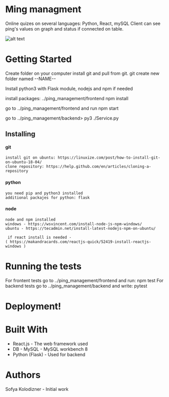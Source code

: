 # Ming managment 
Online quizes on several languages: Python, React, mySQL
Client can see ping's values on graph and  status if connected on table. 

![alt text](./images/hourIm.jpg)

 

# Getting Started
Create folder on your computer install git and pull from git.
git create new folder named --NAME--

Install python3 with Flask module, nodejs  and npm if needed

install packages: ../ping_management/frontend npm install

go to ../ping_management/frontend
and run npm start

go to ../ping_management/backend>
py3 ./Service.py

  
## Installing
#### git
```
install git on ubuntu: https://linuxize.com/post/how-to-install-git-on-ubuntu-18-04/
clone repository: https://help.github.com/en/articles/cloning-a-repository
```

#### python 
```
you need pip and python3 installed
additional packajes for python: flask
```

#### node
```
node and npm installed
windows - https://wsvincent.com/install-node-js-npm-windows/
ubuntu - https://tecadmin.net/install-latest-nodejs-npm-on-ubuntu/
 
 if react install is needed -
( https://makandracards.com/reactjs-quick/52419-install-reactjs-windows )
```

# Running the tests
For frontent tests go to
../ping_management/frontend 
and run: npm test
For backend tests go to 
../ping_management/backend
and write: pytest

# Deployment!
 
# Built With
- React.js - The web framework used
- DB - MySQL - MySQL workbench 8
- Python (Flask) - Used for backend
 
# Authors
Sofya Kolodizner - Initial work  
  

 
 

 
 
